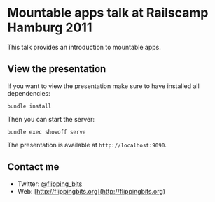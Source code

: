 # Mountable apps talk at Railscamp Hamburg 2011

This talk provides an introduction to mountable apps.

## View the presentation

If you want to view the presentation make sure to have installed all dependencies:

    bundle install

Then you can start the server:

    bundle exec showoff serve

The presentation is available at `http://localhost:9090`.

## Contact me

* Twitter: [@flipping\_bits](http://twitter.com/flipping_bits)
* Web:     [http://flippingbits.org](http://flippingbits.org)